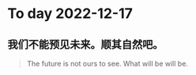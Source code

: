 
# To day 2022-12-17


## 我们不能预见未来。顺其自然吧。
> The future is not ours to see. What will be will be.

    